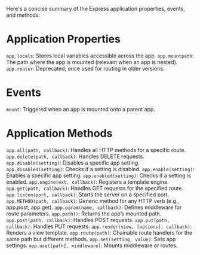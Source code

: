 Here's a concise summary of the Express application properties, events, and methods:

# Application Properties
`app.locals`: Stores local variables accessible across the app.
`app.mountpath`: The path where the app is mounted (relevant when an app is nested).
`app.router`: Deprecated; once used for routing in older versions.

# Events
`mount`: Triggered when an app is mounted onto a parent app.

# Application Methods
`app.all(path, callback)`: Handles all HTTP methods for a specific route.
`app.delete(path, callback)`: Handles DELETE requests.
`app.disable(setting)`: Disables a specific app setting.
`app.disabled(setting)`: Checks if a setting is disabled.
`app.enable(setting)`: Enables a specific app setting.
`app.enabled(setting)`: Checks if a setting is enabled.
`app.engine(ext, callback)`: Registers a template engine.
`app.get(path, callback)`: Handles GET requests for the specified route.
`app.listen(port, callback)`: Starts the server on a specified port.
`app.METHOD(path, callback)`: Generic method for any HTTP verb (e.g., app.post, app.get).
`app.param(name, callback)`: Defines middleware for route parameters.
`app.path()`: Returns the app’s mounted path.
`app.post(path, callback)`: Handles POST requests.
`app.put(path, callback)`: Handles PUT requests.
`app.render(view, [options], callback)`: Renders a view template.
`app.route(path)`: Chainable route handlers for the same path but different methods.
`app.set(setting, value)`: Sets app settings.
`app.use([path], middleware)`: Mounts middleware or routes.
